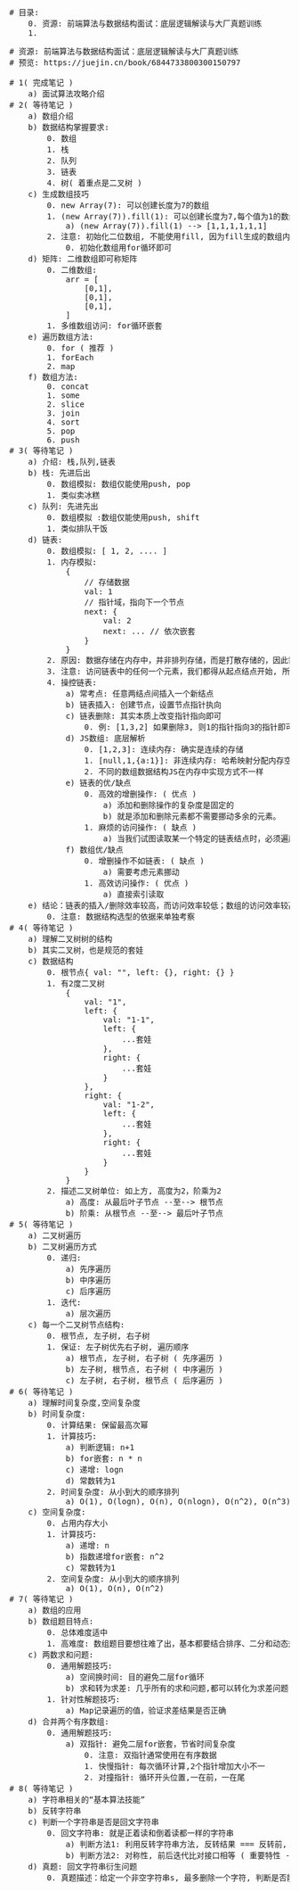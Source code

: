 <pre>
# 目录:
    0. 资源: 前端算法与数据结构面试：底层逻辑解读与大厂真题训练
    1. 
</pre>

<pre>
# 资源: 前端算法与数据结构面试：底层逻辑解读与大厂真题训练
# 预览: https://juejin.cn/book/6844733800300150797

# 1( 完成笔记 )
    a) 面试算法攻略介绍
# 2( 等待笔记 )
    a) 数组介绍
    b) 数据结构掌握要求:
        0. 数组
        1. 栈
        2. 队列
        3. 链表
        4. 树( 着重点是二叉树 )
    c) 生成数组技巧
        0. new Array(7): 可以创建长度为7的数组
        1. (new Array(7)).fill(1): 可以创建长度为7,每个值为1的数组
            a) (new Array(7)).fill(1) --> [1,1,1,1,1,1]
        2. 注意: 初始化二位数组, 不能使用fill, 因为fill生成的数组内容，指向同一个内存地址
            0. 初始化数组用for循环即可
    d) 矩阵: 二维数组即可称矩阵
        0. 二维数组: 
            arr = [
                [0,1],
                [0,1],
                [0,1],
            ]
        1. 多维数组访问: for循环嵌套
    e) 遍历数组方法:
        0. for ( 推荐 )
        1. forEach
        2. map
    f) 数组方法:
        0. concat
        1. some
        2. slice
        3. join
        4. sort
        5. pop
        6. push
# 3( 等待笔记 )
    a) 介绍: 栈,队列,链表 
    b) 栈: 先进后出
        0. 数组模拟: 数组仅能使用push, pop
        1. 类似卖冰糕
    c) 队列: 先进先出
        0. 数组模拟 :数组仅能使用push, shift
        1. 类似排队干饭
    d) 链表: 
        0. 数组模拟: [ 1, 2, .... ]
        1. 内存模拟:
            {
                // 存储数据
                val: 1
                // 指针域，指向下一个节点
                next: {
                    val: 2
                    next: ... // 依次嵌套
                }
            }
        2. 原因: 数据存储在内存中，并非排列存储，而是打散存储的，因此需要指针指定下个数据位置
        3. 注意: 访问链表中的任何一个元素，我们都得从起点结点开始, 所以要定一个"空节点head"
        4. 操控链表:
            a) 常考点: 任意两结点间插入一个新结点
            b) 链表插入: 创建节点，设置节点指针执向
            c) 链表删除: 其实本质上改变指针指向即可
                0. 例: [1,3,2] 如果删除3, 则1的指针指向3的指针即可, 则变为[1,2]
            d) JS数组: 底层解析
                0. [1,2,3]: 连续内存: 确实是连续的存储
                1. [null,1,{a:1}]: 非连续内存: 哈希映射分配内存空间，是由对象链表来实现的
                2. 不同的数组数据结构JS在内存中实现方式不一样
            e) 链表的优/缺点
                0. 高效的增删操作: ( 优点 ) 
                    a) 添加和删除操作的复杂度是固定的
                    b) 就是添加和删除元素都不需要挪动多余的元素。
                1. 麻烦的访问操作: ( 缺点 )
                    a) 当我们试图读取某一个特定的链表结点时，必须遍历整个链表来查找它
            f) 数组优/缺点
                0. 增删操作不如链表: ( 缺点 )
                    a) 需要考虑元素挪动
                1. 高效访问操作: ( 优点 )
                    a) 直接索引读取
    e) 结论：链表的插入/删除效率较高，而访问效率较低；数组的访问效率较高，而插入效率较低。
        0. 注意: 数据结构选型的依据来单独考察
# 4( 等待笔记 )
    a) 理解二叉树树的结构
    b) 其实二叉树，也是规范的套娃
    c) 数据结构
        0. 根节点{ val: "", left: {}, right: {} }
        1. 有2度二叉树
            {
                val: "1",
                left: {
                    val: "1-1",
                    left: {
                        ...套娃
                    },
                    right: {
                        ...套娃
                    }
                },
                right: {
                    val: "1-2",
                    left: {
                        ...套娃
                    },
                    right: {
                        ...套娃
                    }   
                }
            }
        2. 描述二叉树单位: 如上方, 高度为2，阶乘为2
            a) 高度: 从最后叶子节点 --至--> 根节点
            b) 阶乘: 从根节点 --至--> 最后叶子节点
# 5( 等待笔记 )
    a) 二叉树遍历
    b) 二叉树遍历方式
        0. 递归:
            a) 先序遍历
            b) 中序遍历
            c) 后序遍历
        1. 迭代:
            a) 层次遍历
    c) 每一个二叉树节点结构: 
        0. 根节点, 左子树, 右子树
        1. 保证: 左子树优先右子树, 遍历顺序
            a) 根节点, 左子树, 右子树 ( 先序遍历 )
            b) 左子树, 根节点, 右子树 ( 中序遍历 )
            c) 左子树, 右子树, 根节点 ( 后序遍历 )
# 6( 等待笔记 )
    a) 理解时间复杂度,空间复杂度
    b) 时间复杂度:
        0. 计算结果: 保留最高次幂
        1. 计算技巧:
            a) 判断逻辑: n+1
            b) for嵌套: n * n
            c) 递增: logn
            d) 常数转为1
        2. 时间复杂度: 从小到大的顺序排列
            a) O(1), O(logn), O(n), O(nlogn), O(n^2), O(n^3), O(2^n)
    c) 空间复杂度:
        0. 占用内存大小
        1. 计算技巧:
            a) 递增: n
            b) 指数递增for嵌套: n^2
            c) 常数转为1
        2. 空间复杂度: 从小到大的顺序排列
            a) O(1), O(n), O(n^2)
# 7( 等待笔记 )
    a) 数组的应用
    b) 数组题目特点:
        0. 总体难度适中
        1. 高难度: 数组题目要想往难了出，基本都要结合排序、二分和动态规划这些相对复杂的算法思想才行
    c) 两数求和问题:
        0. 通用解题技巧:
            a) 空间换时间: 目的避免二层for循环
            b) 求和转为求差: 几乎所有的求和问题,都可以转化为求差问题,降低难度
        1. 针对性解题技巧:
            a) Map记录遍历的值，验证求差结果是否正确
    d) 合并两个有序数组:
        0. 通用解题技巧:
            a) 双指针: 避免二层for嵌套，节省时间复杂度
                0. 注意: 双指针通常使用在有序数据
                1. 快慢指针: 每次循环计算,2个指针增加大小不一
                2. 对撞指针: 循环开头位置,一在前，一在尾
# 8( 等待笔记 )
    a) 字符串相关的“基本算法技能” 
    b) 反转字符串
    c) 判断一个字符串是否是回文字符串
        0. 回文字符串: 就是正着读和倒着读都一样的字符串
            a) 判断方法1: 利用反转字符串方法, 反转结果 === 反转前, 则为回文字符串
            b) 判断方法2: 对称性, 前后迭代比对接口相等 ( 重要特性 - 常用 )
    d) 真题: 回文字符串衍生问题
        0. 真题描述：给定一个非空字符串s, 最多删除一个字符, 判断是否能成为回文字符串。



</pre>
